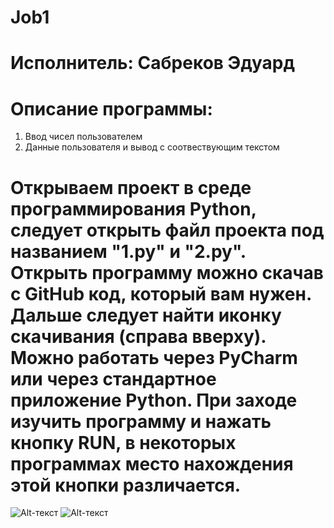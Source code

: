 # Job1
# Исполнитель: Сабреков Эдуард
# Описание программы:
1. Ввод чисел пользователем
2. Данные пользователя и вывод с соотвествующим текстом
# Открываем проект в среде программирования Python, следует открыть файл проекта под названием "1.py" и "2.py". Открыть программу можно скачав с GitHub код, который вам нужен. Дальше следует найти иконку скачивания (справа вверху). Можно работать через PyCharm или через стандартное приложение Python. При заходе изучить программу и нажать кнопку RUN, в некоторых программах место нахождения этой кнопки различается.
![Alt-текст](https://avatars.mds.yandex.net/get-images-cbir/1378158/WtqzbXmj6e9nD0ijw16fTw1758/ocr)
![Alt-текст](https://avatars.mds.yandex.net/get-images-cbir/1874013/1EOP6Hhm5GDKN7h3hnIUtA1942/ocr)
